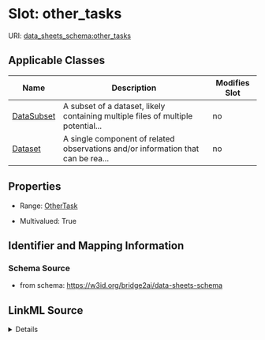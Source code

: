 

# Slot: other_tasks

URI: [data_sheets_schema:other_tasks](https://w3id.org/bridge2ai/data-sheets-schema/other_tasks)



<!-- no inheritance hierarchy -->





## Applicable Classes

| Name | Description | Modifies Slot |
| --- | --- | --- |
| [DataSubset](DataSubset.md) | A subset of a dataset, likely containing multiple files of multiple potential... |  no  |
| [Dataset](Dataset.md) | A single component of related observations and/or information that can be rea... |  no  |







## Properties

* Range: [OtherTask](OtherTask.md)

* Multivalued: True





## Identifier and Mapping Information







### Schema Source


* from schema: https://w3id.org/bridge2ai/data-sheets-schema




## LinkML Source

<details>
```yaml
name: other_tasks
from_schema: https://w3id.org/bridge2ai/data-sheets-schema
rank: 1000
multivalued: true
alias: other_tasks
owner: Dataset
domain_of:
- Dataset
range: OtherTask

```
</details>